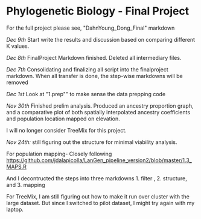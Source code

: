 # Phylogenetic Biology - Final Project

For the full project please see, "DahnYoung_Dong_Final" markdown

*Dec 9th*
Start write the results and discussion based on comparing different K values.

*Dec 8th*
FinalProject Markdown finished. Deleted all intermediary files.

*Dec 7th*
Consolidating and finalizing all script into the finalproject markdown. When all transfer is done, the step-wise markdowns will be removed

*Dec 1st*
Look at "1.prep"" to make sense the data prepping code

*Nov 30th*
Finished prelim analysis. Produced an ancestry proportion graph, and a comparative plot of both spatially interpolated ancestry coefficients and population location mapped on elevation. 

I will no longer consider TreeMix for this project.

*Nov 24th:*
still figuring out the structure for minimal viability analysis. 

For population mapping- Closely following https://github.com/jdalapicolla/LanGen_pipeline_version2/blob/master/1.3_MAPS.R

And I decontructed the steps into three markdowns 1. filter , 2. structure, and 3. mapping

For TreeMix, I am still figuring out how to make it run over cluster with the large dataset. But since I switched to pilot dataset, I might try again with my laptop.